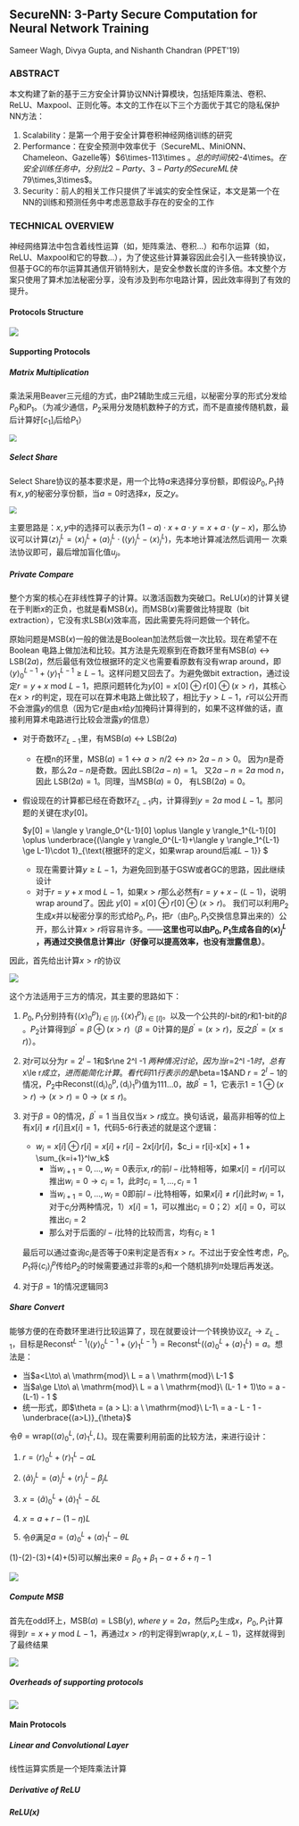 ## SecureNN: 3-Party Secure Computation for Neural Network Training 

Sameer Wagh, Divya Gupta, and Nishanth Chandran (PPET'19)

### ABSTRACT

本文构建了新的基于三方安全计算协议NN计算模块，包括矩阵乘法、卷积、ReLU、Maxpool、正则化等。本文的工作在以下三个方面优于其它的隐私保护NN方法：

1. Scalability：是第一个用于安全计算卷积神经网络训练的研究
2. Performance：在安全预测中效率优于（SecureML、MiniONN、Chameleon、Gazelle等）$6\times-113\times $。总的时间快$2-4\times$。在安全训练任务中，分别比2-Party、3-Party的SecureML快$79\times,3\times$​​。
3. Security：前人的相关工作只提供了半诚实的安全性保证，本文是第一个在NN的训练和预测任务中考虑恶意敌手存在的安全的工作

### TECHNICAL OVERVIEW

神经网络算法中包含着线性运算（如，矩阵乘法、卷积...）和布尔运算（如，ReLU、Maxpool和它的导数...），为了使这些计算兼容因此会引入一些转换协议，但基于GC的布尔运算其通信开销特别大，是安全参数长度的许多倍。本文整个方案只使用了算术加法秘密分享，没有涉及到布尔电路计算，因此效率得到了有效的提升。

#### Protocols Structure 

![](/home/karrylee/Desktop/工作相关/╣ñ╫≈╧α╣╪/job/Article/SecureNN/SecureNN-2.PNG)

#### Supporting Protocols

##### Matrix Multiplication 

乘法采用Beaver三元组的方式，由P2辅助生成三元组，以秘密分享的形式分发给$P_0$和$P_1$。（为减少通信，$P_2$采用分发随机数种子的方式，而不是直接传随机数，最后计算好$[c_1]_i$后给$P_1$）

<img src="C:\Users\86188\Desktop\工作相关\job\Article\SecureNN\SecureNN-4.PNG" style="zoom:80%;" />

##### Select Share

Select Share协议的基本要求是，用一个比特$a$​来选择分享份额，即假设$P_0,P_1$​持有$x,y$​的秘密分享份额，当$a=0$​时选择$x$​，反之$y$​​。

<img src="C:\Users\86188\Desktop\工作相关\job\Article\SecureNN\SecureNN-5.PNG" style="zoom:80%;" />

主要思路是：$x,y$中的选择可以表示为$(1-a)\cdot x + a \cdot y = x + a \cdot (y-x)$，那么协议可以计算$\langle z\rangle _j^L = \langle x\rangle _j^L +  \langle a\rangle_j^L\cdot (\langle y\rangle _j^L - \langle x\rangle _j^L)$​，先本地计算减法然后调用一 次乘法协议即可​，最后增加盲化值$u_j$。

##### Private Compare 

整个方案的核心在非线性算子的计算。以激活函数为突破口。$\mathrm{ReLU}(x)$​​​的计算关键在于判断$x$​​​的正负，也就是看$\mathrm{MSB}(x)$​​​。而$\mathrm{MSB}(x)$​​​需要做比特提取（bit extraction），它没有求$\mathrm{LSB}(x)$​​​效率高，因此需要先将问题做一个转化。

原始问题是$\mathrm{MSB}(x)$​​​一般的做法是Boolean加法然后做一次比较。现在希望不在Boolean 电路上做加法和比较。其方法是先观察到在奇数环里有$\mathrm{MSB}(a)\leftrightarrow \mathrm{LSB}(2a)$​​​，然后最低有效位根据环的定义也需要看原数有没有wrap around，即$\langle y \rangle_0^{L-1}+\langle y \rangle_1^{L-1} \ge L-1$​​​。这样问题又回去了。为避免做bit extraction，通过设定$r=y+x\ \mathrm{mod}\ L-1$​​​，把原问题转化为$y[0] = x[0]\oplus r[0] \oplus (x>r)$​​​，其核心在$x>r$​​​的判定，现在可以在算术电路上做比较了，相比于$y>L-1$​​，$r$​​可以公开而不会泄露$y$​​的信息（因为它$r$​是由$x$​给$y$​​加掩码​​计算得到的，如果不这样做的话，直接利用算术电路进行比较会泄露$y$​的信息）

- 对于奇数环$\mathbb{Z}_{L-1}$里，有$\mathrm{MSB}(a)\leftrightarrow \mathrm{LSB}(2a)$

  - 在模n的环里，$\mathrm{MSB}(a)=1 \leftrightarrow a > n/2 \leftrightarrow n$​​​ > $2a-n > 0$​​​。 因为$n$​​​是奇数，那么$2a-n$​​​是奇数。因此$\mathrm{LSB}(2a-n)=1$​​​。 又$2a-n = 2a\ \mathrm{mod}\ n$​​​， 因此 $\mathrm{LSB}(2a) = 1$​​​。同理，当$\mathrm{MSB}(a)=0$​​​， 有$\mathrm{LSB}(2a)=0$​​​。

- 假设现在的计算都已经在奇数环$\mathbb{Z}_{L-1}$​内，计算得到$y = 2a\ \mathrm{mod}\ L-1$​。那问题的关键在求$y[0]$。

  $y[0] = \langle y \rangle_0^{L-1}[0] \oplus \langle y \rangle_1^{L-1}[0] \oplus \underbrace{(\langle y \rangle_0^{L-1}+\langle y \rangle_1^{L-1} \ge L-1)\cdot 1}_{\text{根据环的定义，如果wrap around后减$L-1$}} $​​​

  - 现在需要计算$y \ge L-1$，为避免回到基于GSW或者GC的思路，因此继续设计
  - 对于$r=y+x\ \mathrm{mod}\ L-1$​​​​，如果$x>r$​​​​那么必然有$r = y+x-(L-1)$​​​​ ，说明wrap around了。因此 $y[0] = x[0]\oplus r[0] \oplus (x>r)$​​​​。 我们可以利用$P_2$​​​生成$x$​​​并以秘密分享的形式给$P_0,P_1$​​​，把$r$​​​（由$P_0,P_1$​​​交换信息算出来的）公开，那么计算$x>r$​​​将容易许多。——**这里也可以由$P_0,P_1$​​​生成各自的$\langle x\rangle_j^L$​​​​，再通过交换信息计算出$r$​​​​（好像可以提高效率，也没有泄露信息）**。


因此，首先给出计算$x>r$的协议

![](C:\Users\86188\Desktop\工作相关\job\Article\SecureNN\SecureNN-3.PNG)

这个方法适用于三方的情况，其主要的思路如下：

1. $P_0,P_1$​​分别持有$\{\langle x\rangle_0^p\}_{i\in [l]},\{\langle x\rangle_1^p\}_{i\in [l]}$​​。以及一个公共的$l$​​-bit的$r$​​和$1$​​-bit的$\beta$​​。$P_2$​​计算得到$\beta^{'}=\beta \oplus (x>r)$​​（$\beta=0$​​计算的是$\beta^{'} = (x>r)$​​，反之$\beta^{'} = (x\le r)$​​）。

2. 对$r$​​可以分为$r=2^l-1$​​和$r\ne 2^l -1 $​​两种情况讨论，因为当$r=2^l -1$​​时，总有$x\le r$​​成立，进而能简化计算。看代码11行表示的是$\beta=1$​​ AND $r=2^l -1$​​ 的情况，$P_2$​​中$\mathrm{Reconst(\langle d_i\rangle_0^p, \langle d_i\rangle_1^p)}$​​值为$111\dots0$​​，故$\beta^{'}=1$​​​，它表示$1 = 1 \oplus (x>r)\to (x>r)=0\to (x\le r)$​​​ 。

3. 对于$\beta = 0$的情况，$\beta^{'}=1$ 当且仅当$x>r$​成立。换句话说，最高非相等的位上有$x[i]\ne r[i]$且$x[i]=1$​，代码5-6行​表述的就是这个逻辑：

   - $w_i=x[i] \oplus r[i]=x[i] + r[i]- 2x[i]r[i]$​，$c_i = r[i]-x[x] + 1 + \sum_{k=i+1}^lw_k$
     - 当$w_{i+1} = 0,\dots,w_l = 0$​表示$x,r$的前$l-i$比特相等，如果$x[i] = r[i]$可以推出$w_i=0\to c_i = 1$，此时$c_i=1,\dots,c_l=1$
     - 当$w_{i+1} = 0,\dots,w_l = 0$​​即前$l-i$​​比特相等，如果$x[i] \ne r[i]$此时$w_i = 1$，对于$c_i$分两种情况，1）$x[i]=1$，可以推出$c_i=0$；2）$x[i]=0$，可以推出$c_i = 2$
     - 那么对于后面的$l-i$比特的比较而言，均有$c_i\ge 1$

   最后可以通过查询$c_i$是否等于0来判定是否有$x>r$。不过出于安全性考虑，$P_0,P_1$将$\langle c_i\rangle_j^p$传给$P_2$的时候需要通过非零的$s_i$和一个随机排列$\pi$处理后再发送。

4. 对于$\beta = 1$的情况逻辑同3

##### Share Convert

能够方便的在奇数环里进行比较运算了，现在就要设计一个转换协议$\mathbb{Z}_L\to \mathbb{Z}_{L-1}$，目标是$\mathrm{Reconst}^{L-1}(\langle y\rangle _0^{L-1} + \langle y\rangle _1^{L-1}) = \mathrm{Reconst}^{L}(\langle a\rangle _0^L + \langle a\rangle _1^L) = a$。想法是：

- 当$a<L\to\ a\ \mathrm{mod}\ L = a \ \mathrm{mod}\ L-1 $
- 当$a\ge L\to\ a\ \mathrm{mod}\ L = a \ \mathrm{mod}\ (L- 1 + 1)\to = a - (L-1) - 1 $
- 统一形式，即$\theta = (a > L): a \ \mathrm{mod}\ L-1\ = a - L - 1 - \underbrace{(a>L)}_{\theta}$

令$\theta = \mathrm{wrap}(\langle a\rangle _0^L, \langle a\rangle _1^L, L)$。现在需要利用前面的比较方法，来进行设计：

1. $r = \langle r\rangle _0^L + \langle r\rangle _1^L - \alpha L$

2. $\langle \tilde{a}\rangle_j^L = \langle a\rangle _j^L + \langle r\rangle _j^L - \beta_j L$

3. $x = \langle \tilde{a}\rangle _0^L + \langle \tilde{a}\rangle _1^L - \delta L$

4. $x = a+r-(1-\eta) L$

5. 令$\theta$满足$a=\langle a\rangle _0^L+\langle a\rangle _1^L-\theta L$

(1)-(2)-(3)+(4)+(5)可以解出来$\theta = \beta_0+\beta_1-\alpha+\delta+\eta -1$​

![](C:\Users\86188\Desktop\工作相关\job\Article\SecureNN\SecureNN-6.PNG)

##### Compute MSB

首先在odd环上，$\mathrm{MSB}(a) = \mathrm{LSB}(y),\ where\ y=2a$​，然后$P_2$​生成$x$​，$P_0,P_1$​计算​​得到$r = x + y\ \mathrm{mod}\ L-1$，再通过$x>r$的判定得到$\mathrm{wrap}(y, x, L-1)$​，这样就得到了最终结果 

![](C:\Users\86188\Desktop\工作相关\job\Article\SecureNN\SecureNN-7.PNG)

##### Overheads of supporting protocols

![](C:\Users\86188\Desktop\工作相关\job\Article\SecureNN\SecureNN-8.PNG)

#### Main Protocols

##### Linear and Convolutional Layer

线性运算实质是一个矩阵乘法计算

##### Derivative of ReLU



##### ReLU(x)